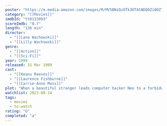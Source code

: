 ```yaml
---
poster: "https://m.media-amazon.com/images/M/MV5BNzQzOTk3OTAtNDQ0Zi00ZTVkLWI0MTEtMDllZjNkYzNjNTc4L2ltYWdlXkEyXkFqcGdeQXVyNjU0OTQ0OTY@._V1_SX300.jpg"
category: "[[Movies]]"
imdbId: "tt0133093"
scoreImdb: "8.7"
length: "136 min"
director: 
  - "[[Lana Wachowski]]"
  - "[[Lilly Wachowski]]"
genre: 
  - "[[Action]]"
  - "[[Sci-Fi]]"
year: 1999
released: 31 Mar 1999
cast: 
  - "[[Keanu Reeves]]"
  - "[[Laurence Fishburne]]"
  - "[[Carrie-Anne Moss]]"
plot: "When a beautiful stranger leads computer hacker Neo to a forbidding underworld, he discovers the shocking truth--the life he knows is the elaborate deception of an evil cyber-intelligence."
watchlist: 2023-08-14
tags: 
  - movies
  - to-watch
rating: "G"
completed: "а"
---
```


